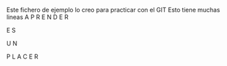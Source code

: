 Este fichero de ejemplo lo creo para practicar con el GIT
Esto tiene muchas lineas
A
P
R
E
N
D
E
R

E
S

U
N

P
L
A
C
E
R

